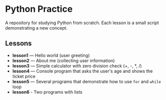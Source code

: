 # Python Practice

A repository for studying Python from scratch.
Each lesson is a small script demonstrating a new concept.

## Lessons

- **lesson1** — Hello world (user greeting)
- **lesson2** — About me (collecting user information)
- **lesson3** — Simple calculator with zero division check (+, -, *, /)
- **lesson4** — Console program that asks the user's age and shows the ticket price
- **lesson5** — Several programs that demonstrate how to use `for` and `while` loop
- **lesson6** - Two programs with lists
